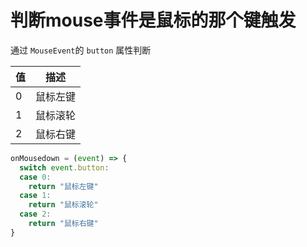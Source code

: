 # 判断mouse事件是鼠标的那个键触发

通过 `MouseEvent`的 `button` 属性判断

| 值   | 描述     |
| ---- | -------- |
| 0    | 鼠标左键 |
| 1    | 鼠标滚轮 |
| 2    | 鼠标右键 |

```javascript
onMousedown = (event) => {
  switch event.button:
  case 0:
    return "鼠标左键"
  case 1:
    return "鼠标滚轮"
  case 2:
    return "鼠标右键"
}
```